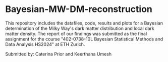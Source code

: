 # Bayesian-MW-DM-reconstruction
This repository includes the datafiles, code, results and plots for a Bayesian determination of the Milky Way's dark matter distribution and local dark matter density. The  report of our findings was submitted as the final assignment for the course "402-0738-10L Bayesian Statistical Methods and Data Analysis HS2024" at ETH Zurich. 

Submitted by: Caterina Prior and Keerthana Umesh

